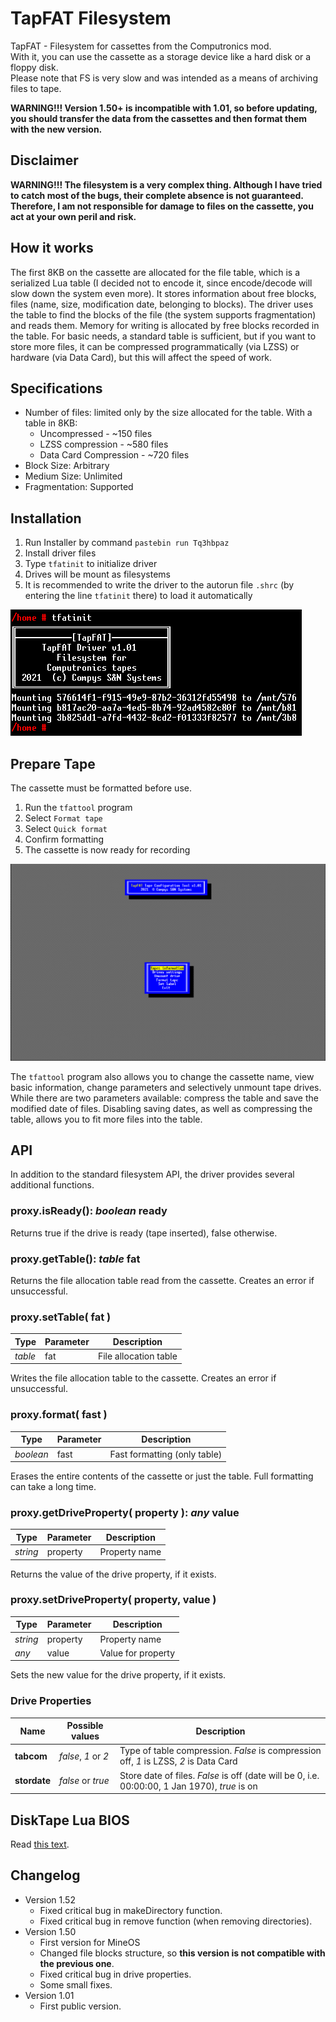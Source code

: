 # TapFAT Filesystem

TapFAT - Filesystem for cassettes from the Computronics mod.  
With it, you can use the cassette as a storage device like a hard disk or a floppy disk.  
Please note that FS is very slow and was intended as a means of archiving files to tape.

**WARNING!!! Version 1.50+ is incompatible with 1.01, so before updating, you should transfer the data from the cassettes and then format them with the new version.**

## Disclaimer

**WARNING!!! The filesystem is a very complex thing. Although I have tried to catch most of the bugs, their complete absence is not guaranteed. Therefore, I am not responsible for damage to files on the cassette, you act at your own peril and risk.**

## How it works

The first 8KB on the cassette are allocated for the file table, which is a serialized Lua table (I decided not to encode it, since encode/decode will slow down the system even more).
It stores information about free blocks, files (name, size, modification date, belonging to blocks).
The driver uses the table to find the blocks of the file (the system supports fragmentation) and reads them.
Memory for writing is allocated by free blocks recorded in the table.
For basic needs, a standard table is sufficient, but if you want to store more files, it can be compressed programmatically (via LZSS) or hardware (via Data Card), but this will affect the speed of work.

## Specifications

* Number of files: limited only by the size allocated for the table. With a table in 8KB:
	* Uncompressed - ~150 files
	* LZSS compression - ~580 files
	* Data Card Compression - ~720 files
* Block Size: Arbitrary
* Medium Size: Unlimited
* Fragmentation: Supported

## Installation

1. Run Installer by command `pastebin run Tq3hbpaz`
2. Install driver files
3. Type `tfatinit` to initialize driver
4. Drives will be mount as filesystems
5. It is recommended to write the driver to the autorun file `.shrc` (by entering the line `tfatinit` there) to load it automatically

![Driver](https://raw.githubusercontent.com/Bs0Dd/OpenCompSoft/master/TapFAT/Pictures/driver.png)

## Prepare Tape

The cassette must be formatted before use.

1. Run the `tfattool` program
2. Select `Format tape`
3. Select `Quick format`
4. Сonfirm formatting
5. The cassette is now ready for recording

![Tool](https://raw.githubusercontent.com/Bs0Dd/OpenCompSoft/master/TapFAT/Pictures/tool.png)

The `tfattool` program also allows you to change the cassette name, view basic information, change parameters and selectively unmount tape drives.  
While there are two parameters available: compress the table and save the modified date of files. Disabling saving dates, as well as compressing the table, allows you to fit more files into the table.

## API

In addition to the standard filesystem API, the driver provides several additional functions.

### proxy.**isReady**(): *boolean* ready

Returns true if the drive is ready (tape inserted), false otherwise.

### proxy.**getTable**(): *table* fat

Returns the file allocation table read from the cassette. Creates an error if unsuccessful.

### proxy.**setTable**( fat )

| Type | Parameter | Description |
| ------ | ------ | ------ |
| *table* | fat | File allocation table |

Writes the file allocation table to the cassette. Creates an error if unsuccessful.

### proxy.**format**( fast )

| Type | Parameter | Description |
| ------ | ------ | ------ |
| *boolean* | fast | Fast formatting (only table) |

Erases the entire contents of the cassette or just the table. Full formatting can take a long time.

### proxy.**getDriveProperty**( property ): *any* value

| Type | Parameter | Description |
| ------ | ------ | ------ |
| *string* | property | Property name |

Returns the value of the drive property, if it exists.

### proxy.**setDriveProperty**( property, value )

| Type | Parameter | Description |
| ------ | ------ | ------ |
| *string* | property | Property name |
| *any* | value | Value for property |

Sets the new value for the drive property, if it exists.

### Drive Properties

| Name | Possible values | Description |
| ------ | ------ | ------ |
| **tabcom** | *false*, *1* or *2* | Type of table compression. *False* is compression off, *1* is LZSS, *2* is Data Card |
| **stordate** | *false* or *true* | Store date of files. *False* is off (date will be 0, i.e. 00:00:00, 1 Jan 1970), *true* is on |

## DiskTape Lua BIOS

Read [this text](https://github.com/Bs0Dd/OpenCompSoft/blob/master/TapFAT/DiskTape/README.md).

## Changelog

* Version 1.52
	* Fixed critical bug in makeDirectory function.
	* Fixed critical bug in remove function (when removing directories).
* Version 1.50
	* First version for MineOS
	* Changed file blocks structure, so **this version is not compatible with the previous one**.
	* Fixed critical bug in drive properties.
	* Some small fixes.
* Version 1.01
	* First public version.
